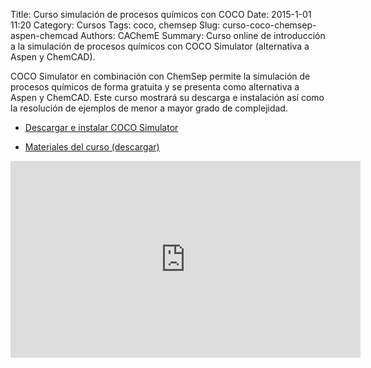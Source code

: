 Title: Curso simulación de procesos químicos con COCO
Date: 2015-1-01 11:20
Category: Cursos
Tags: coco, chemsep
Slug: curso-coco-chemsep-aspen-chemcad
Authors: CAChemE
Summary: Curso online de introducción a la simulación de procesos químicos con COCO Simulator (alternativa a Aspen y ChemCAD).

COCO Simulator en combinación con ChemSep permite la simulación de procesos químicos de forma gratuita y se presenta como alternativa a Aspen y ChemCAD. Este curso mostrará su descarga e instalación así como la resolución de ejemplos de menor a mayor grado de complejidad.

* [Descargar e instalar COCO Simulator](http://www.cocosimulator.org/index_download.html)

* [Materiales del curso (descargar)](http://cacheme.org/curso-simulacion-procesos-quimicos-coco-simulator/)

<iframe width="560" height="315" src="https://www.youtube.com/embed/Rn-cU3N-2Wo?list=PLGBbVX_WvN7aSO7hq4FzLvzUrJVJMS1h9&amp;controls=0" frameborder="0" allowfullscreen></iframe>
